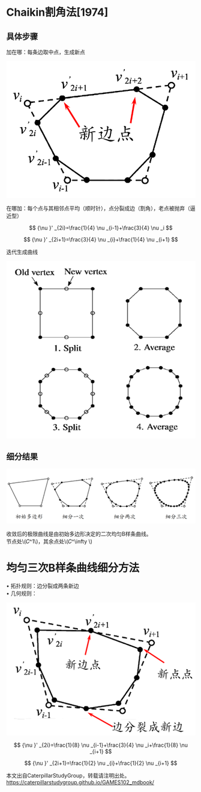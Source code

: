 # Chaikin割角法[1974]   

## 具体步骤

加在哪：每条边取中点，生成新点       

![](../assets/细曲9.png)    

在哪加：每个点与其相邻点平均（顺时针），点分裂成边（割角），老点被抛弃（逼近型）    

$$
{\nu }' _{2i}=\frac{1}{4} \nu _{i-1}+\frac{3}{4} \nu _i
$$

$$
{\nu }' _{2i+1}=\frac{3}{4} \nu _{i}+\frac{1}{4} \nu _{i+1}
$$
    

迭代生成曲线     

![](../assets/细曲7.png)    


## 细分结果      

![](../assets/细曲10.png)    

收敛后的极限曲线是由初始多边形决定的二次均匀B样条曲线。  
节点处\\(𝐶^1\\)，其余点处\\(𝐶^\infty \\)          

# 均匀三次B样条曲线细分方法     

• 拓扑规则：边分裂成两条新边     
• 几何规则：     

![](../assets/细曲11-1.png)    

$$
{\nu }' _{2i}=\frac{1}{8} \nu _{i-1}+\frac{3}{4} \nu _i+\frac{1}{8} \nu _{i+1}
$$

$$
{\nu }' _{2i+1}=\frac{1}{2} \nu _{i}+\frac{1}{2} \nu _{i+1}
$$

本文出自CaterpillarStudyGroup，转载请注明出处。
https://caterpillarstudygroup.github.io/GAMES102_mdbook/


